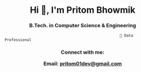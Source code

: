 <h1 align="center">Hi 👋, I'm Pritom Bhowmik</h1>
<h3 align="center"> B.Tech. in Computer Science & Engineering </h3>
                                                     

                     
                        
                                                        🔭 Data Professional



<h3 align="center">Connect with me:
 
  
Email: pritom01dev@gmail.com </h3>
<p align="center">
</p>


